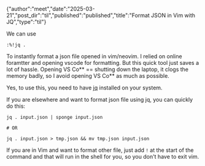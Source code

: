 {"author":"meet","date":"2025-03-21","post_dir":"til","published":"published","title":"Format JSON in Vim with JQ","type":"til"}

We can use 
```
:%!jq .
```

To instantly format a json file opened in vim/neovim.
I relied on online foramtter and opening vscode for formatting.
But this quick tool just saves a lot of hassle. Opening VS Co** == shutting down the laptop, it clogs the memory badly, so I avoid opening VS Co** as much as possible.

Yes, to use this, you need to have [jq](https://jqlang.org/) installed on your system.


If you are elsewhere and want to format json file using jq, you can quickly do this:
```
jq . input.json | sponge input.json

# OR

jq . input.json > tmp.json && mv tmp.json input.json

```
If you are in Vim and want to format other file, just add `!` at the start of the command and that will run in the shell for you, so you don't have to exit vim.
